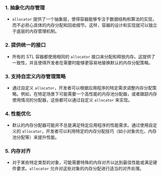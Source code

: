 ### 1. 抽象化内存管理

- `allocator` 提供了一个抽象层，使得容器能够专注于数据结构和算法的实现，而不必担心具体的内存分配和回收细节。这样，容器的设计和实现就可以独立于底层的内存管理机制。

### 2. 提供统一的接口

- 所有的 STL 容器都使用相同的 `allocator` 接口来分配和释放内存。这提供了一致性，并且使得开发者在需要时能够更容易地替换默认的内存分配策略。

### 3. 支持自定义内存管理策略

- 通过自定义 `allocator`，开发者可以根据应用程序的特定需求调整内存分配策略。例如，在特定场景下可能需要一个高性能的内存池分配器，或者跟踪内存使用情况的分配器，这些都可以通过自定义 `allocator` 来实现。

### 4. 性能优化

- 默认的内存分配器可能并不总是满足特定应用程序的性能需求。通过使用自定义的 `allocator`，开发者可以利用特定的内存分配技巧（如小对象优化、内存池分配等）来提升性能。

### 5. 内存对齐

- 对于某些特定类型的对象，可能需要特殊的内存对齐以达到最佳性能或满足硬件要求。`allocator` 允许对这些对象的内存分配进行适当的对齐处理。